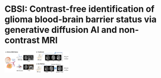# CBSI: Contrast-free identification of glioma blood-brain barrier status via generative diffusion AI and non-contrast MRI
<img src="https://github.com/SMU-MedicalVision/CBSI-master/blob/main/Figure.png" width="210px">
